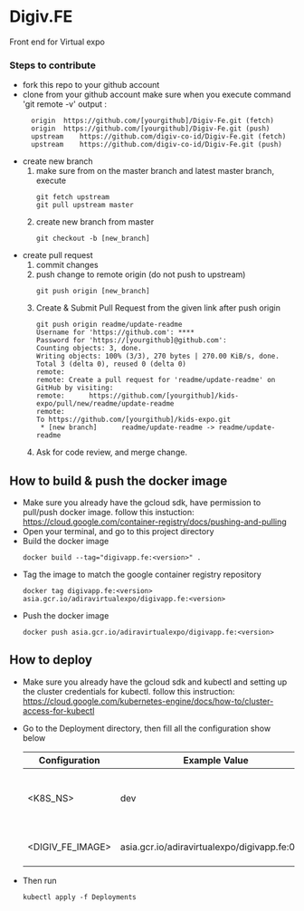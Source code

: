 # Digiv.FE
  Front end for Virtual expo
  

### Steps to contribute
- fork this repo to your github account
- clone from your github account
  make sure when you execute command 'git remote -v' output :
  ```
    origin	https://github.com/[yourgithub]/Digiv-Fe.git (fetch)
    origin	https://github.com/[yourgithub]/Digiv-Fe.git (push)
    upstream	https://github.com/digiv-co-id/Digiv-Fe.git (fetch)
    upstream	https://github.com/digiv-co-id/Digiv-Fe.git (push)
  ```
- create new branch 
  1. make sure from on the master branch and latest master branch, execute
      ```
      git fetch upstream
      git pull upstream master
      ```
  2. create new branch from master
      ```
      git checkout -b [new_branch]
      ```
- create pull request
  1. commit changes
  2. push change to remote origin (do not push to upstream)
      ```
      git push origin [new_branch]
      ```
  3. Create & Submit Pull Request from the given link after push origin
      ```
      git push origin readme/update-readme 
      Username for 'https://github.com': ****
      Password for 'https://[yourgithub]@github.com': 
      Counting objects: 3, done.
      Writing objects: 100% (3/3), 270 bytes | 270.00 KiB/s, done.
      Total 3 (delta 0), reused 0 (delta 0)
      remote: 
      remote: Create a pull request for 'readme/update-readme' on GitHub by visiting:
      remote:      https://github.com/[yourgithub]/kids-expo/pull/new/readme/update-readme
      remote: 
      To https://github.com/[yourgithub]/kids-expo.git
       * [new branch]      readme/update-readme -> readme/update-readme
      ```
   4. Ask for code review, and merge change.
  
## How to build & push the docker image
- Make sure you already have the gcloud sdk, have permission to pull/push docker image.
  follow this instuction: https://cloud.google.com/container-registry/docs/pushing-and-pulling
- Open your terminal, and go to this project directory
- Build the docker image
    ```
    docker build --tag="digivapp.fe:<version>" .
    ```
- Tag the image to match the google container registry repository
    ```
    docker tag digivapp.fe:<version> asia.gcr.io/adiravirtualexpo/digivapp.fe:<version>
    ```
- Push the docker image
    ```
    docker push asia.gcr.io/adiravirtualexpo/digivapp.fe:<version>
    ```

## How to deploy
- Make sure you already have the gcloud sdk and kubectl and setting up the cluster credentials for kubectl.
  follow this instruction: https://cloud.google.com/kubernetes-engine/docs/how-to/cluster-access-for-kubectl
- Go to the Deployment directory, then fill all the configuration show below

    | Configuration | Example Value | Description |
    | ------------- | ------------- | ----------- |
    | <K8S_NS>      | dev         | kubernetes namespace where service deployed |
    | <DIGIV_FE_IMAGE>   | asia.gcr.io/adiravirtualexpo/digivapp.fe:0.0.1 | docker image service url |

- Then run
    ```
    kubectl apply -f Deployments
    ```